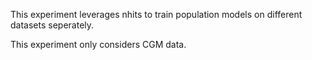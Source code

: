 This experiment leverages nhits to train population models on different datasets seperately.

This experiment only considers CGM data.

